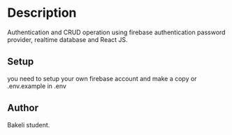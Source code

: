 # Description
Authentication and CRUD operation using firebase authentication password provider, realtime database and React JS.
## Setup
you need to setup your own firebase account and make a copy or .env.example in .env
## Author 
Bakeli student.